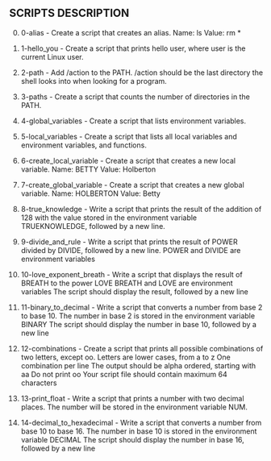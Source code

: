 ## SCRIPTS DESCRIPTION

0. 0-alias - Create a script that creates an alias.
   Name: ls
   Value: rm *

1. 1-hello_you - Create a script that prints hello user, where user is the current Linux user.

2. 2-path - Add /action to the PATH. /action should be the last directory the shell looks into when looking for a program.

3. 3-paths - Create a script that counts the number of directories in the PATH.

4. 4-global_variables - Create a script that lists environment variables.

5. 5-local_variables - Create a script that lists all local variables and environment variables, and functions.

6. 6-create_local_variable - Create a script that creates a new local variable.
   Name: BETTY
   Value: Holberton

7. 7-create_global_variable - Create a script that creates a new global variable.
   Name: HOLBERTON
   Value: Betty

8. 8-true_knowledge - Write a script that prints the result of the addition of 128 with the value stored in the environment variable TRUEKNOWLEDGE, followed by a new line.

9. 9-divide_and_rule - Write a script that prints the result of POWER divided by DIVIDE, followed by a new line.
   POWER and DIVIDE are environment variables

10. 10-love_exponent_breath - Write a script that displays the result of BREATH to the power LOVE
    BREATH and LOVE are environment variables
    The script should display the result, followed by a new line

11. 11-binary_to_decimal - Write a script that converts a number from base 2 to base 10.
    The number in base 2 is stored in the environment variable BINARY
    The script should display the number in base 10, followed by a new line

12. 12-combinations - Create a script that prints all possible combinations of two letters, except oo.
    Letters are lower cases, from a to z
    One combination per line
    The output should be alpha ordered, starting with aa
    Do not print oo
    Your script file should contain maximum 64 characters

13. 13-print_float - Write a script that prints a number with two decimal places.
    The number will be stored in the environment variable NUM.

14. 14-decimal_to_hexadecimal - Write a script that converts a number from base 10 to base 16.
    The number in base 10 is stored in the environment variable DECIMAL
    The script should display the number in base 16, followed by a new line